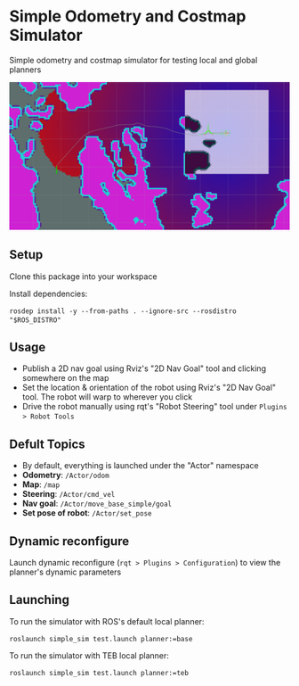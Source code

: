 # Simple Odometry and Costmap Simulator

Simple odometry and costmap simulator for testing local and global planners

![Example](doc/example.png)

## Setup

Clone this package into your workspace  

Install dependencies:

```
rosdep install -y --from-paths . --ignore-src --rosdistro "$ROS_DISTRO"
```


## Usage

  - Publish a 2D nav goal using Rviz's "2D Nav Goal" tool and clicking somewhere on the map
  - Set the location & orientation of the robot using Rviz's "2D Nav Goal" tool. The robot will warp to wherever you click
  - Drive the robot manually using rqt's "Robot Steering" tool under `Plugins > Robot Tools`

## Defult Topics

  - By default, everything is launched under the "Actor" namespace
  - **Odometry**: `/Actor/odom`
  - **Map**: `/map`
  - **Steering**: `/Actor/cmd_vel`
  - **Nav goal**: `/Actor/move_base_simple/goal`
  - **Set pose of robot**: `/Actor/set_pose`

## Dynamic reconfigure

Launch dynamic reconfigure (`rqt > Plugins > Configuration`) to view the planner's dynamic parameters

## Launching

To run the simulator with ROS's default local planner:

```
roslaunch simple_sim test.launch planner:=base
```

To run the simulator with TEB local planner:

```
roslaunch simple_sim test.launch planner:=teb
```

